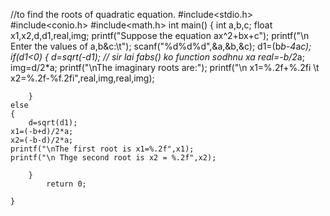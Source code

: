 //to find the roots of quadratic equation.
#include<stdio.h>
#include<conio.h>
#include<math.h>
int main()
{
	int a,b,c;
	float x1,x2,d,d1,real,img;
	printf("Suppose the equation ax^2+bx+c");
	printf("\n Enter the values of a,b&c:\t");
	scanf("%d%d%d",&a,&b,&c);
	d1=(b*b-4*a*c);
if(d1<0)
	{
		d=sqrt(-d1); // sir lai fabs() ko function sodhnu xa
		real=-b/2*a;
		img=d/2*a;
		printf("\nThe imaginary roots are:");
		printf("\n x1=%.2f+%.2fi \t x2=%.2f-%f.2fi",real,img,real,img);
		
		}
	else 
	{
		d=sqrt(d1);
	x1=(-b+d)/2*a;
	x2=(-b-d)/2*a;
	printf("\nThe first root is x1=%.2f",x1);
	printf("\n Thge second root is x2 = %.2f",x2);

		}
			return 0;
	
	}
